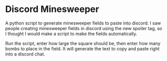 # Discord Minesweeper
A python script to generate minesweeper fields to paste into discord.
I saw people creating minesweeper fields in discord using the new spoiler tag, so I thought I would make a script to make the fields automatically.

Run the script, enter how large the square should be, then enter how many bombs to place in the field.
It will generate the text to copy and paste right into a discord chat.
